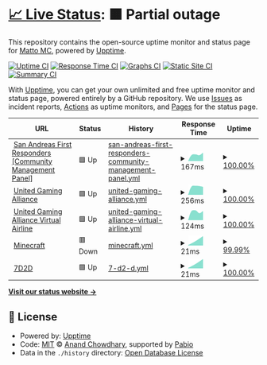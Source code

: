 # [📈 Live Status](https://status.unitedgamingalliance.com): <!--live status--> **🟧 Partial outage**

This repository contains the open-source uptime monitor and status page for [Matto MC](mgmc.au), powered by [Upptime](https://github.com/upptime/upptime).

[![Uptime CI](https://github.com/mattomc/ugaupptime/workflows/Uptime%20CI/badge.svg)](https://github.com/mattomc/ugaupptime/actions?query=workflow%3A%22Uptime+CI%22)
[![Response Time CI](https://github.com/mattomc/ugaupptime/workflows/Response%20Time%20CI/badge.svg)](https://github.com/mattomc/ugaupptime/actions?query=workflow%3A%22Response+Time+CI%22)
[![Graphs CI](https://github.com/mattomc/ugaupptime/workflows/Graphs%20CI/badge.svg)](https://github.com/mattomc/ugaupptime/actions?query=workflow%3A%22Graphs+CI%22)
[![Static Site CI](https://github.com/mattomc/ugaupptime/workflows/Static%20Site%20CI/badge.svg)](https://github.com/mattomc/ugaupptime/actions?query=workflow%3A%22Static+Site+CI%22)
[![Summary CI](https://github.com/mattomc/ugaupptime/workflows/Summary%20CI/badge.svg)](https://github.com/mattomc/ugaupptime/actions?query=workflow%3A%22Summary+CI%22)

With [Upptime](https://upptime.js.org), you can get your own unlimited and free uptime monitor and status page, powered entirely by a GitHub repository. We use [Issues](https://github.com/mattomc/ugaupptime/issues) as incident reports, [Actions](https://github.com/mattomc/ugaupptime/actions) as uptime monitors, and [Pages](https://status.unitedgamingalliance.com) for the status page.

<!--start: status pages-->
<!-- This summary is generated by Upptime (https://github.com/upptime/upptime) -->
<!-- Do not edit this manually, your changes will be overwritten -->
<!-- prettier-ignore -->
| URL | Status | History | Response Time | Uptime |
| --- | ------ | ------- | ------------- | ------ |
| <img alt="" src="https://icons.duckduckgo.com/ip3/cms.safrgaming.com.ico" height="13"> [San Andreas First Responders [Community Management Panel]](https://cms.safrgaming.com) | 🟩 Up | [san-andreas-first-responders-community-management-panel.yml](https://github.com/mattomc/ugaupptime/commits/HEAD/history/san-andreas-first-responders-community-management-panel.yml) | <details><summary><img alt="Response time graph" src="./graphs/san-andreas-first-responders-community-management-panel/response-time-week.png" height="20"> 167ms</summary><br><a href="https://status.unitedgamingalliance.com/history/san-andreas-first-responders-community-management-panel"><img alt="Response time 167" src="https://img.shields.io/endpoint?url=https%3A%2F%2Fraw.githubusercontent.com%2Fmattomc%2Fugaupptime%2FHEAD%2Fapi%2Fsan-andreas-first-responders-community-management-panel%2Fresponse-time.json"></a><br><a href="https://status.unitedgamingalliance.com/history/san-andreas-first-responders-community-management-panel"><img alt="24-hour response time 167" src="https://img.shields.io/endpoint?url=https%3A%2F%2Fraw.githubusercontent.com%2Fmattomc%2Fugaupptime%2FHEAD%2Fapi%2Fsan-andreas-first-responders-community-management-panel%2Fresponse-time-day.json"></a><br><a href="https://status.unitedgamingalliance.com/history/san-andreas-first-responders-community-management-panel"><img alt="7-day response time 167" src="https://img.shields.io/endpoint?url=https%3A%2F%2Fraw.githubusercontent.com%2Fmattomc%2Fugaupptime%2FHEAD%2Fapi%2Fsan-andreas-first-responders-community-management-panel%2Fresponse-time-week.json"></a><br><a href="https://status.unitedgamingalliance.com/history/san-andreas-first-responders-community-management-panel"><img alt="30-day response time 167" src="https://img.shields.io/endpoint?url=https%3A%2F%2Fraw.githubusercontent.com%2Fmattomc%2Fugaupptime%2FHEAD%2Fapi%2Fsan-andreas-first-responders-community-management-panel%2Fresponse-time-month.json"></a><br><a href="https://status.unitedgamingalliance.com/history/san-andreas-first-responders-community-management-panel"><img alt="1-year response time 167" src="https://img.shields.io/endpoint?url=https%3A%2F%2Fraw.githubusercontent.com%2Fmattomc%2Fugaupptime%2FHEAD%2Fapi%2Fsan-andreas-first-responders-community-management-panel%2Fresponse-time-year.json"></a></details> | <details><summary><a href="https://status.unitedgamingalliance.com/history/san-andreas-first-responders-community-management-panel">100.00%</a></summary><a href="https://status.unitedgamingalliance.com/history/san-andreas-first-responders-community-management-panel"><img alt="All-time uptime 100.00%" src="https://img.shields.io/endpoint?url=https%3A%2F%2Fraw.githubusercontent.com%2Fmattomc%2Fugaupptime%2FHEAD%2Fapi%2Fsan-andreas-first-responders-community-management-panel%2Fuptime.json"></a><br><a href="https://status.unitedgamingalliance.com/history/san-andreas-first-responders-community-management-panel"><img alt="24-hour uptime 100.00%" src="https://img.shields.io/endpoint?url=https%3A%2F%2Fraw.githubusercontent.com%2Fmattomc%2Fugaupptime%2FHEAD%2Fapi%2Fsan-andreas-first-responders-community-management-panel%2Fuptime-day.json"></a><br><a href="https://status.unitedgamingalliance.com/history/san-andreas-first-responders-community-management-panel"><img alt="7-day uptime 100.00%" src="https://img.shields.io/endpoint?url=https%3A%2F%2Fraw.githubusercontent.com%2Fmattomc%2Fugaupptime%2FHEAD%2Fapi%2Fsan-andreas-first-responders-community-management-panel%2Fuptime-week.json"></a><br><a href="https://status.unitedgamingalliance.com/history/san-andreas-first-responders-community-management-panel"><img alt="30-day uptime 100.00%" src="https://img.shields.io/endpoint?url=https%3A%2F%2Fraw.githubusercontent.com%2Fmattomc%2Fugaupptime%2FHEAD%2Fapi%2Fsan-andreas-first-responders-community-management-panel%2Fuptime-month.json"></a><br><a href="https://status.unitedgamingalliance.com/history/san-andreas-first-responders-community-management-panel"><img alt="1-year uptime 100.00%" src="https://img.shields.io/endpoint?url=https%3A%2F%2Fraw.githubusercontent.com%2Fmattomc%2Fugaupptime%2FHEAD%2Fapi%2Fsan-andreas-first-responders-community-management-panel%2Fuptime-year.json"></a></details>
| <img alt="" src="https://icons.duckduckgo.com/ip3/forum.unitedgamingalliance.com.ico" height="13"> [United Gaming Alliance](https://forum.unitedgamingalliance.com) | 🟩 Up | [united-gaming-alliance.yml](https://github.com/mattomc/ugaupptime/commits/HEAD/history/united-gaming-alliance.yml) | <details><summary><img alt="Response time graph" src="./graphs/united-gaming-alliance/response-time-week.png" height="20"> 256ms</summary><br><a href="https://status.unitedgamingalliance.com/history/united-gaming-alliance"><img alt="Response time 256" src="https://img.shields.io/endpoint?url=https%3A%2F%2Fraw.githubusercontent.com%2Fmattomc%2Fugaupptime%2FHEAD%2Fapi%2Funited-gaming-alliance%2Fresponse-time.json"></a><br><a href="https://status.unitedgamingalliance.com/history/united-gaming-alliance"><img alt="24-hour response time 256" src="https://img.shields.io/endpoint?url=https%3A%2F%2Fraw.githubusercontent.com%2Fmattomc%2Fugaupptime%2FHEAD%2Fapi%2Funited-gaming-alliance%2Fresponse-time-day.json"></a><br><a href="https://status.unitedgamingalliance.com/history/united-gaming-alliance"><img alt="7-day response time 256" src="https://img.shields.io/endpoint?url=https%3A%2F%2Fraw.githubusercontent.com%2Fmattomc%2Fugaupptime%2FHEAD%2Fapi%2Funited-gaming-alliance%2Fresponse-time-week.json"></a><br><a href="https://status.unitedgamingalliance.com/history/united-gaming-alliance"><img alt="30-day response time 256" src="https://img.shields.io/endpoint?url=https%3A%2F%2Fraw.githubusercontent.com%2Fmattomc%2Fugaupptime%2FHEAD%2Fapi%2Funited-gaming-alliance%2Fresponse-time-month.json"></a><br><a href="https://status.unitedgamingalliance.com/history/united-gaming-alliance"><img alt="1-year response time 256" src="https://img.shields.io/endpoint?url=https%3A%2F%2Fraw.githubusercontent.com%2Fmattomc%2Fugaupptime%2FHEAD%2Fapi%2Funited-gaming-alliance%2Fresponse-time-year.json"></a></details> | <details><summary><a href="https://status.unitedgamingalliance.com/history/united-gaming-alliance">100.00%</a></summary><a href="https://status.unitedgamingalliance.com/history/united-gaming-alliance"><img alt="All-time uptime 100.00%" src="https://img.shields.io/endpoint?url=https%3A%2F%2Fraw.githubusercontent.com%2Fmattomc%2Fugaupptime%2FHEAD%2Fapi%2Funited-gaming-alliance%2Fuptime.json"></a><br><a href="https://status.unitedgamingalliance.com/history/united-gaming-alliance"><img alt="24-hour uptime 100.00%" src="https://img.shields.io/endpoint?url=https%3A%2F%2Fraw.githubusercontent.com%2Fmattomc%2Fugaupptime%2FHEAD%2Fapi%2Funited-gaming-alliance%2Fuptime-day.json"></a><br><a href="https://status.unitedgamingalliance.com/history/united-gaming-alliance"><img alt="7-day uptime 100.00%" src="https://img.shields.io/endpoint?url=https%3A%2F%2Fraw.githubusercontent.com%2Fmattomc%2Fugaupptime%2FHEAD%2Fapi%2Funited-gaming-alliance%2Fuptime-week.json"></a><br><a href="https://status.unitedgamingalliance.com/history/united-gaming-alliance"><img alt="30-day uptime 100.00%" src="https://img.shields.io/endpoint?url=https%3A%2F%2Fraw.githubusercontent.com%2Fmattomc%2Fugaupptime%2FHEAD%2Fapi%2Funited-gaming-alliance%2Fuptime-month.json"></a><br><a href="https://status.unitedgamingalliance.com/history/united-gaming-alliance"><img alt="1-year uptime 100.00%" src="https://img.shields.io/endpoint?url=https%3A%2F%2Fraw.githubusercontent.com%2Fmattomc%2Fugaupptime%2FHEAD%2Fapi%2Funited-gaming-alliance%2Fuptime-year.json"></a></details>
| <img alt="" src="https://icons.duckduckgo.com/ip3/va.unitedgamingalliance.com.ico" height="13"> [United Gaming Alliance Virtual Airline](https://va.unitedgamingalliance.com) | 🟩 Up | [united-gaming-alliance-virtual-airline.yml](https://github.com/mattomc/ugaupptime/commits/HEAD/history/united-gaming-alliance-virtual-airline.yml) | <details><summary><img alt="Response time graph" src="./graphs/united-gaming-alliance-virtual-airline/response-time-week.png" height="20"> 124ms</summary><br><a href="https://status.unitedgamingalliance.com/history/united-gaming-alliance-virtual-airline"><img alt="Response time 124" src="https://img.shields.io/endpoint?url=https%3A%2F%2Fraw.githubusercontent.com%2Fmattomc%2Fugaupptime%2FHEAD%2Fapi%2Funited-gaming-alliance-virtual-airline%2Fresponse-time.json"></a><br><a href="https://status.unitedgamingalliance.com/history/united-gaming-alliance-virtual-airline"><img alt="24-hour response time 124" src="https://img.shields.io/endpoint?url=https%3A%2F%2Fraw.githubusercontent.com%2Fmattomc%2Fugaupptime%2FHEAD%2Fapi%2Funited-gaming-alliance-virtual-airline%2Fresponse-time-day.json"></a><br><a href="https://status.unitedgamingalliance.com/history/united-gaming-alliance-virtual-airline"><img alt="7-day response time 124" src="https://img.shields.io/endpoint?url=https%3A%2F%2Fraw.githubusercontent.com%2Fmattomc%2Fugaupptime%2FHEAD%2Fapi%2Funited-gaming-alliance-virtual-airline%2Fresponse-time-week.json"></a><br><a href="https://status.unitedgamingalliance.com/history/united-gaming-alliance-virtual-airline"><img alt="30-day response time 124" src="https://img.shields.io/endpoint?url=https%3A%2F%2Fraw.githubusercontent.com%2Fmattomc%2Fugaupptime%2FHEAD%2Fapi%2Funited-gaming-alliance-virtual-airline%2Fresponse-time-month.json"></a><br><a href="https://status.unitedgamingalliance.com/history/united-gaming-alliance-virtual-airline"><img alt="1-year response time 124" src="https://img.shields.io/endpoint?url=https%3A%2F%2Fraw.githubusercontent.com%2Fmattomc%2Fugaupptime%2FHEAD%2Fapi%2Funited-gaming-alliance-virtual-airline%2Fresponse-time-year.json"></a></details> | <details><summary><a href="https://status.unitedgamingalliance.com/history/united-gaming-alliance-virtual-airline">100.00%</a></summary><a href="https://status.unitedgamingalliance.com/history/united-gaming-alliance-virtual-airline"><img alt="All-time uptime 100.00%" src="https://img.shields.io/endpoint?url=https%3A%2F%2Fraw.githubusercontent.com%2Fmattomc%2Fugaupptime%2FHEAD%2Fapi%2Funited-gaming-alliance-virtual-airline%2Fuptime.json"></a><br><a href="https://status.unitedgamingalliance.com/history/united-gaming-alliance-virtual-airline"><img alt="24-hour uptime 100.00%" src="https://img.shields.io/endpoint?url=https%3A%2F%2Fraw.githubusercontent.com%2Fmattomc%2Fugaupptime%2FHEAD%2Fapi%2Funited-gaming-alliance-virtual-airline%2Fuptime-day.json"></a><br><a href="https://status.unitedgamingalliance.com/history/united-gaming-alliance-virtual-airline"><img alt="7-day uptime 100.00%" src="https://img.shields.io/endpoint?url=https%3A%2F%2Fraw.githubusercontent.com%2Fmattomc%2Fugaupptime%2FHEAD%2Fapi%2Funited-gaming-alliance-virtual-airline%2Fuptime-week.json"></a><br><a href="https://status.unitedgamingalliance.com/history/united-gaming-alliance-virtual-airline"><img alt="30-day uptime 100.00%" src="https://img.shields.io/endpoint?url=https%3A%2F%2Fraw.githubusercontent.com%2Fmattomc%2Fugaupptime%2FHEAD%2Fapi%2Funited-gaming-alliance-virtual-airline%2Fuptime-month.json"></a><br><a href="https://status.unitedgamingalliance.com/history/united-gaming-alliance-virtual-airline"><img alt="1-year uptime 100.00%" src="https://img.shields.io/endpoint?url=https%3A%2F%2Fraw.githubusercontent.com%2Fmattomc%2Fugaupptime%2FHEAD%2Fapi%2Funited-gaming-alliance-virtual-airline%2Fuptime-year.json"></a></details>
| <img alt="" src="https://icons.duckduckgo.com/ip3/null.ico" height="13"> [Minecraft](149.28.42.129) | 🟥 Down | [minecraft.yml](https://github.com/mattomc/ugaupptime/commits/HEAD/history/minecraft.yml) | <details><summary><img alt="Response time graph" src="./graphs/minecraft/response-time-week.png" height="20"> 21ms</summary><br><a href="https://status.unitedgamingalliance.com/history/minecraft"><img alt="Response time 21" src="https://img.shields.io/endpoint?url=https%3A%2F%2Fraw.githubusercontent.com%2Fmattomc%2Fugaupptime%2FHEAD%2Fapi%2Fminecraft%2Fresponse-time.json"></a><br><a href="https://status.unitedgamingalliance.com/history/minecraft"><img alt="24-hour response time 21" src="https://img.shields.io/endpoint?url=https%3A%2F%2Fraw.githubusercontent.com%2Fmattomc%2Fugaupptime%2FHEAD%2Fapi%2Fminecraft%2Fresponse-time-day.json"></a><br><a href="https://status.unitedgamingalliance.com/history/minecraft"><img alt="7-day response time 21" src="https://img.shields.io/endpoint?url=https%3A%2F%2Fraw.githubusercontent.com%2Fmattomc%2Fugaupptime%2FHEAD%2Fapi%2Fminecraft%2Fresponse-time-week.json"></a><br><a href="https://status.unitedgamingalliance.com/history/minecraft"><img alt="30-day response time 21" src="https://img.shields.io/endpoint?url=https%3A%2F%2Fraw.githubusercontent.com%2Fmattomc%2Fugaupptime%2FHEAD%2Fapi%2Fminecraft%2Fresponse-time-month.json"></a><br><a href="https://status.unitedgamingalliance.com/history/minecraft"><img alt="1-year response time 21" src="https://img.shields.io/endpoint?url=https%3A%2F%2Fraw.githubusercontent.com%2Fmattomc%2Fugaupptime%2FHEAD%2Fapi%2Fminecraft%2Fresponse-time-year.json"></a></details> | <details><summary><a href="https://status.unitedgamingalliance.com/history/minecraft">99.99%</a></summary><a href="https://status.unitedgamingalliance.com/history/minecraft"><img alt="All-time uptime 99.99%" src="https://img.shields.io/endpoint?url=https%3A%2F%2Fraw.githubusercontent.com%2Fmattomc%2Fugaupptime%2FHEAD%2Fapi%2Fminecraft%2Fuptime.json"></a><br><a href="https://status.unitedgamingalliance.com/history/minecraft"><img alt="24-hour uptime 99.99%" src="https://img.shields.io/endpoint?url=https%3A%2F%2Fraw.githubusercontent.com%2Fmattomc%2Fugaupptime%2FHEAD%2Fapi%2Fminecraft%2Fuptime-day.json"></a><br><a href="https://status.unitedgamingalliance.com/history/minecraft"><img alt="7-day uptime 99.99%" src="https://img.shields.io/endpoint?url=https%3A%2F%2Fraw.githubusercontent.com%2Fmattomc%2Fugaupptime%2FHEAD%2Fapi%2Fminecraft%2Fuptime-week.json"></a><br><a href="https://status.unitedgamingalliance.com/history/minecraft"><img alt="30-day uptime 99.99%" src="https://img.shields.io/endpoint?url=https%3A%2F%2Fraw.githubusercontent.com%2Fmattomc%2Fugaupptime%2FHEAD%2Fapi%2Fminecraft%2Fuptime-month.json"></a><br><a href="https://status.unitedgamingalliance.com/history/minecraft"><img alt="1-year uptime 99.99%" src="https://img.shields.io/endpoint?url=https%3A%2F%2Fraw.githubusercontent.com%2Fmattomc%2Fugaupptime%2FHEAD%2Fapi%2Fminecraft%2Fuptime-year.json"></a></details>
| <img alt="" src="https://icons.duckduckgo.com/ip3/null.ico" height="13"> [7D2D](149.28.42.129) | 🟩 Up | [7-d2-d.yml](https://github.com/mattomc/ugaupptime/commits/HEAD/history/7-d2-d.yml) | <details><summary><img alt="Response time graph" src="./graphs/7-d2-d/response-time-week.png" height="20"> 21ms</summary><br><a href="https://status.unitedgamingalliance.com/history/7-d2-d"><img alt="Response time 21" src="https://img.shields.io/endpoint?url=https%3A%2F%2Fraw.githubusercontent.com%2Fmattomc%2Fugaupptime%2FHEAD%2Fapi%2F7-d2-d%2Fresponse-time.json"></a><br><a href="https://status.unitedgamingalliance.com/history/7-d2-d"><img alt="24-hour response time 21" src="https://img.shields.io/endpoint?url=https%3A%2F%2Fraw.githubusercontent.com%2Fmattomc%2Fugaupptime%2FHEAD%2Fapi%2F7-d2-d%2Fresponse-time-day.json"></a><br><a href="https://status.unitedgamingalliance.com/history/7-d2-d"><img alt="7-day response time 21" src="https://img.shields.io/endpoint?url=https%3A%2F%2Fraw.githubusercontent.com%2Fmattomc%2Fugaupptime%2FHEAD%2Fapi%2F7-d2-d%2Fresponse-time-week.json"></a><br><a href="https://status.unitedgamingalliance.com/history/7-d2-d"><img alt="30-day response time 21" src="https://img.shields.io/endpoint?url=https%3A%2F%2Fraw.githubusercontent.com%2Fmattomc%2Fugaupptime%2FHEAD%2Fapi%2F7-d2-d%2Fresponse-time-month.json"></a><br><a href="https://status.unitedgamingalliance.com/history/7-d2-d"><img alt="1-year response time 21" src="https://img.shields.io/endpoint?url=https%3A%2F%2Fraw.githubusercontent.com%2Fmattomc%2Fugaupptime%2FHEAD%2Fapi%2F7-d2-d%2Fresponse-time-year.json"></a></details> | <details><summary><a href="https://status.unitedgamingalliance.com/history/7-d2-d">100.00%</a></summary><a href="https://status.unitedgamingalliance.com/history/7-d2-d"><img alt="All-time uptime 100.00%" src="https://img.shields.io/endpoint?url=https%3A%2F%2Fraw.githubusercontent.com%2Fmattomc%2Fugaupptime%2FHEAD%2Fapi%2F7-d2-d%2Fuptime.json"></a><br><a href="https://status.unitedgamingalliance.com/history/7-d2-d"><img alt="24-hour uptime 100.00%" src="https://img.shields.io/endpoint?url=https%3A%2F%2Fraw.githubusercontent.com%2Fmattomc%2Fugaupptime%2FHEAD%2Fapi%2F7-d2-d%2Fuptime-day.json"></a><br><a href="https://status.unitedgamingalliance.com/history/7-d2-d"><img alt="7-day uptime 100.00%" src="https://img.shields.io/endpoint?url=https%3A%2F%2Fraw.githubusercontent.com%2Fmattomc%2Fugaupptime%2FHEAD%2Fapi%2F7-d2-d%2Fuptime-week.json"></a><br><a href="https://status.unitedgamingalliance.com/history/7-d2-d"><img alt="30-day uptime 100.00%" src="https://img.shields.io/endpoint?url=https%3A%2F%2Fraw.githubusercontent.com%2Fmattomc%2Fugaupptime%2FHEAD%2Fapi%2F7-d2-d%2Fuptime-month.json"></a><br><a href="https://status.unitedgamingalliance.com/history/7-d2-d"><img alt="1-year uptime 100.00%" src="https://img.shields.io/endpoint?url=https%3A%2F%2Fraw.githubusercontent.com%2Fmattomc%2Fugaupptime%2FHEAD%2Fapi%2F7-d2-d%2Fuptime-year.json"></a></details>

<!--end: status pages-->

[**Visit our status website →**](https://status.unitedgamingalliance.com)

## 📄 License

- Powered by: [Upptime](https://github.com/upptime/upptime)
- Code: [MIT](./LICENSE) © [Anand Chowdhary](https://anandchowdhary.com), supported by [Pabio](https://pabio.com)
- Data in the `./history` directory: [Open Database License](https://opendatacommons.org/licenses/odbl/1-0/)
